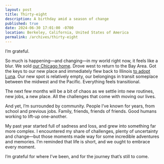 ```yaml
---
layout: post
title: Thirty-eight
description: A birthday amid a season of change
published: true
date: 2024-06-30 17:01:00 -0700
location: Berkeley, California, United States of America
permalink: /archives/thirty-eight
---
```

I’m grateful.

So much is happening—and changing—in my world right now, it feels like a blur. We sold [our Chicago home](/archives/chicago). Drove west to return to the Bay Area. Got the keys to our new place and immediately flew back to Illinois [to adopt Luna](/archives/meet-luna). Our new spot is relatively empty, our belongings in transit someplace between the midwest and the Pacific. Everything feels transitional.

The next few months will be a bit of chaos as we settle into new routines, new jobs, a new place. All the challenges that come with moving our lives.

And yet, I’m surrounded by community. People I’ve known for years, from school and previous jobs. Family, friends, friends of friends. Good humans working to lift-up one-another.

My past year started full of sadness and loss, and grew into something far more complex. I encountered my share of challenges, plenty of uncertainty and change—but those moments made way for some incredible adventures and memories. I’m reminded that life is short, and we ought to embrace every moment.

I’m grateful for where I’ve been, and for the journey that’s still to come.
